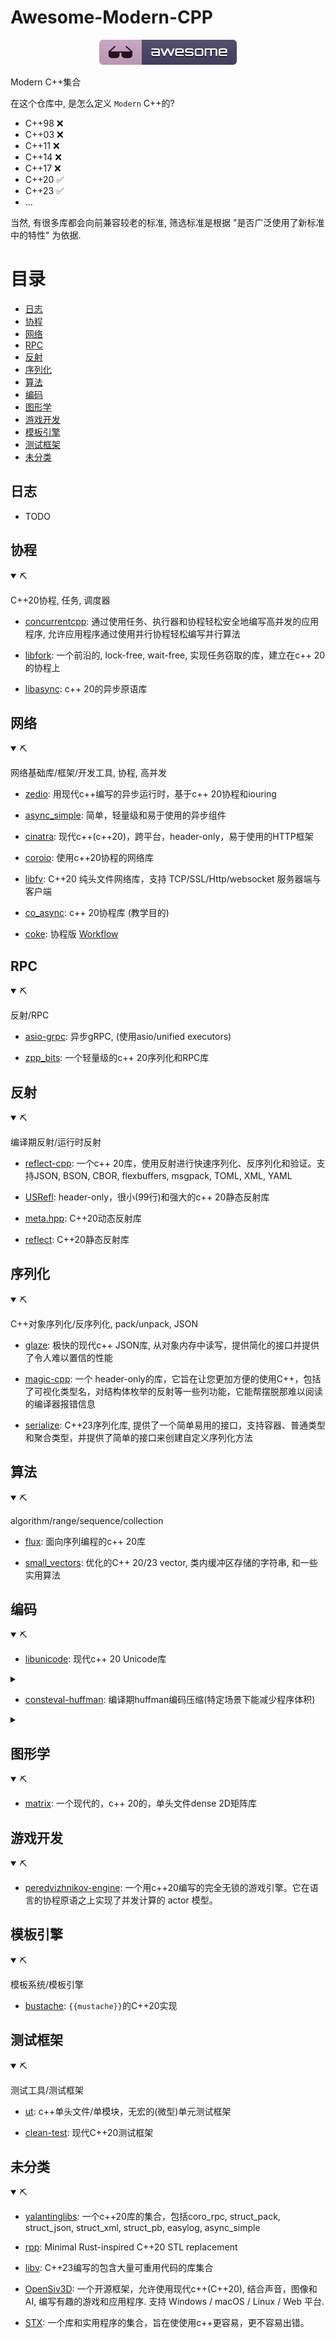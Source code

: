 # Awesome-Modern-CPP

<p align="center"><img src="https://github.com/uchenily/awesome-modern-cpp/blob/main/resources/badge.svg"></p>

Modern C++集合

在这个仓库中, 是怎么定义 `Modern` C++的?

- C++98 ❌
- C++03 ❌
- C++11 ❌
- C++14 ❌
- C++17 ❌
- C++20 ✅
- C++23 ✅
- ...

当然, 有很多库都会向前兼容较老的标准, 筛选标准是根据 "是否广泛使用了新标准中的特性" 为依据.

# 目录

- [日志](#日志)
- [协程](#协程)
- [网络](#网络)
- [RPC](#RPC)
- [反射](#反射)
- [序列化](#序列化)
- [算法](#算法)
- [编码](#编码)
- [图形学](#图形学)
- [游戏开发](#游戏开发)
- [模板引擎](#模板引擎)
- [测试框架](#测试框架)
- [未分类](#未分类)

## 日志

- TODO

## 协程

<details open>
<summary>⛏</summary>

C++20协程, 任务, 调度器

- [concurrentcpp](https://github.com/David-Haim/concurrencpp): 通过使用任务、执行器和协程轻松安全地编写高并发的应用程序, 允许应用程序通过使用并行协程轻松编写并行算法

- [libfork](https://github.com/ConorWilliams/libfork): 一个前沿的, lock-free, wait-free, 实现任务窃取的库，建立在c++ 20的协程上

- [libasync](https://github.com/managarm/libasync): c++ 20的异步原语库
</details>

## 网络

<details open>
<summary>⛏</summary>

网络基础库/框架/开发工具, 协程, 高并发

- [zedio](https://github.com/8sileus/zedio): 用现代c++编写的异步运行时，基于c++ 20协程和iouring

- [async_simple](https://github.com/alibaba/async_simple): 简单，轻量级和易于使用的异步组件

- [cinatra](https://github.com/qicosmos/cinatra): 现代c++(c++20)，跨平台，header-only，易于使用的HTTP框架

- [coroio](https://github.com/resetius/coroio): 使用c++20协程的网络库

- [libfv](https://github.com/fawdlstty/libfv): C++20 纯头文件网络库，支持 TCP/SSL/Http/websocket 服务器端与客户端

- [co_async](https://github.com/archibate/co_async): c++ 20协程库 (教学目的)

- [coke](https://github.com/kedixa/coke): 协程版 [Workflow](https://github.com/sogou/workflow)
</details>

## RPC

<details open>
<summary>⛏</summary>

反射/RPC

- [asio-grpc](https://github.com/Tradias/asio-grpc): 异步gRPC, (使用asio/unified executors)

- [zpp_bits](https://github.com/eyalz800/zpp_bits): 一个轻量级的c++ 20序列化和RPC库
</details>

## 反射

<details open>
<summary>⛏</summary>

编译期反射/运行时反射

- [reflect-cpp](https://github.com/getml/reflect-cpp): 一个c++ 20库，使用反射进行快速序列化、反序列化和验证。支持JSON, BSON, CBOR, flexbuffers, msgpack, TOML, XML, YAML

- [USRefl](https://github.com/Ubpa/USRefl): header-only，很小(99行)和强大的c++ 20静态反射库

- [meta.hpp](https://github.com/BlackMATov/meta.hpp): C++20动态反射库

- [reflect](https://github.com/boost-ext/reflect): C++20静态反射库

</details>

## 序列化

<details open>
<summary>⛏</summary>

C++对象序列化/反序列化, pack/unpack, JSON

- [glaze](https://github.com/stephenberry/glaze): 极快的现代c++ JSON库, 从对象内存中读写，提供简化的接口并提供了令人难以置信的性能

- [magic-cpp](https://github.com/16bit-ykiko/magic-cpp): 一个 header-only的库，它旨在让您更加方便的使用C++，包括了可视化类型名，对结构体枚举的反射等一些列功能，它能帮摆脱那难以阅读的编译器报错信息

- [serialize](https://github.com/RedSkittleFox/serialize): C++23序列化库, 提供了一个简单易用的接口，支持容器、普通类型和聚合类型，并提供了简单的接口来创建自定义序列化方法

</details>

## 算法

<details open>
<summary>⛏</summary>

algorithm/range/sequence/collection

- [flux](https://github.com/tcbrindle/flux): 面向序列编程的c++ 20库

- [small_vectors](https://github.com/arturbac/small_vectors): 优化的C++ 20/23 vector, 类内缓冲区存储的字符串, 和一些实用算法

</details>

## 编码

<details open>
<summary>⛏</summary>

- [libunicode](https://github.com/contour-terminal/libunicode): 现代c++ 20 Unicode库

<details closed><summary></summary>

```cpp
    auto a8 = std::string{"Hello, World!"};
    auto a32 = unicode::from_utf8(a8);
    assert(a32 == U"Hello, World!");

    // auto b8 = string { (char const*) u8"你好, 世界" };
    auto b8 = std::string{"你好, 世界"};
    std::cout << "b8 len: " << b8.size() << '\n';
    auto b32 = unicode::from_utf8(b8);
    assert(b32 == U"你好, 世界");
    std::cout << "b32 len: " << b32.size() << '\n';

    auto u32str = std::u32string{U"你好😃"};
    auto str = unicode::to_utf8(u32str);
    assert(str == "你好😃");
```

```text
b8 len: 14
b32 len: 6
```

</details>

- [consteval-huffman](https://github.com/tcsullivan/consteval-huffman): 编译期huffman编码压缩(特定场景下能减少程序体积)

<details closed><summary></summary>

```cpp
    auto data
        = "1 2 3 4 5 6 7 8 9 10 11 12 13 14 15 16 17 18 19 20 21 22 23 24 25 26 27 28 29 30 31 32 33 34 35 36 37 38 39 40 41 42 43 44 45 46 47 48 49 50 51 52 53 54 55 56 57 58 59 60 61 62 63 64 65 66 67 68 69 70 71 72 73 74 75 76 77 78 79 80 81 82 83 84 85 86 87 88 89 90 91 92 93 94 95 96 97 98 99 100"_huffman;

    std::cout << "压缩前大小(字节): " << data.uncompressed_size() << '\n';
    std::cout << "压缩后大小(字节): " << data.compressed_size() << '\n';
    std::cout << "节省空间: " << data.bytes_saved() << '\n';

    std::cout << "解码后的数据: \n";
    for (char c : data) {
        std::cout << c;
    }
```

```text
压缩前大小(字节): 292
压缩后大小(字节): 187
节省空间: 105
解码后的数据:
1 2 3 4 5 6 7 8 9 10 11 12 13 14 15 16 17 18 19 20 21 22 23 24 25 26 27 28 29 30 31 32 33 34 35 36 37 38 39 40 41 42 43 44 45 46 47 48 49 50 51 52 53 54 55 56 57 58 59 60 61 62 63 64 65 66 67 68 69 70 71 72 73 74 75 76 77 78 79 80 81 82 83 84 85 86 87 88 89 90 91 92 93 94 95 96 97 98 99 100
```

</details>

</details>

## 图形学

<details open>
<summary>⛏</summary>

- [matrix](https://github.com/fengwang/matrix): 一个现代的，c++ 20的，单头文件dense 2D矩阵库
</details>

## 游戏开发

<details open>
<summary>⛏</summary>

- [peredvizhnikov-engine](https://github.com/eduard-permyakov/peredvizhnikov-engine): 一个用c++20编写的完全无锁的游戏引擎。它在语言的协程原语之上实现了并发计算的 actor 模型。

</details>

## 模板引擎

<details open>
<summary>⛏</summary>

模板系统/模板引擎

- [bustache](https://github.com/jamboree/bustache): `{{mustache}}`的C++20实现
</details>

## 测试框架

<details open>
<summary>⛏</summary>

测试工具/测试框架

- [ut](https://github.com/boost-ext/ut): c++单头文件/单模块，无宏的(微型)单元测试框架

- [clean-test](https://github.com/clean-test/clean-test): 现代C++20测试框架
</details>

## 未分类

<details open>
<summary>⛏</summary>

- [yalantinglibs](https://github.com/alibaba/yalantinglibs): 一个c++20库的集合，包括coro_rpc, struct_pack, struct_json, struct_xml, struct_pb, easylog, async_simple

- [rpp](https://github.com/TheNumbat/rpp): Minimal Rust-inspired C++20 STL replacement

- [libv](https://github.com/cpplibv/libv): C++23编写的包含大量可重用代码的库集合

- [OpenSiv3D](https://github.com/Siv3D/OpenSiv3D): 一个开源框架，允许使用现代c++(C++20), 结合声音，图像和AI, 编写有趣的游戏和应用程序. 支持 Windows / macOS / Linux / Web 平台.

- [STX](https://github.com/lamarrr/STX): 一个库和实用程序的集合，旨在使使用c++更容易，更不容易出错。

</details>

